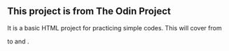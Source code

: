 ## This project is from The Odin Project

It is a basic HTML project for practicing simple codes. This will cover from <p> to <links> and <img>.